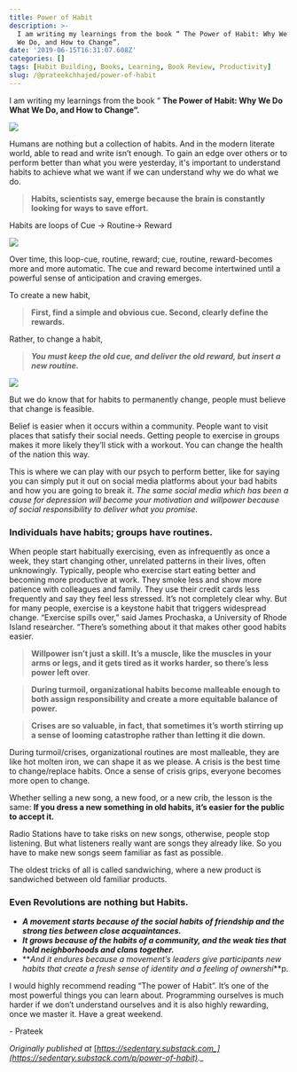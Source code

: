 ```yaml
---
title: Power of Habit
description: >-
  I am writing my learnings from the book “ The Power of Habit: Why We Do What
  We Do, and How to Change”.
date: '2019-06-15T16:31:07.608Z'
categories: []
tags: [Habit Building, Books, Learning, Book Review, Productivity]
slug: /@prateekchhajed/power-of-habit
---
```


I am writing my learnings from the book “ **The Power of Habit: Why We Do What We Do, and How to Change”.**

![](https://cdn-images-1.medium.com/max/800/1*gnrgVtZ15VFH65ihwq8lNQ.png)

Humans are nothing but a collection of habits. And in the modern literate world, able to read and write isn’t enough. To gain an edge over others or to perform better than what you were yesterday, it's important to understand habits to achieve what we want if we can understand why we do what we do.

> **Habits, scientists say, emerge because the brain is constantly looking for ways to save effort.**

Habits are loops of Cue -> Routine-> Reward

![](https://cdn-images-1.medium.com/max/800/0*Sz8HyzWCqSkivZUV.png)

Over time, this loop-cue, routine, reward; cue, routine, reward-becomes more and more automatic. The cue and reward become intertwined until a powerful sense of anticipation and craving emerges.

To create a new habit,

> **First, find a simple and obvious cue. Second, clearly define the rewards.**

Rather, to change a habit,

> **_You must keep the old cue, and deliver the old reward, but insert a new routine._**

![](https://cdn-images-1.medium.com/max/800/0*F5VBSrsYeULuC64m.jpeg)

But we do know that for habits to permanently change, people must believe that change is feasible.

Belief is easier when it occurs within a community. People want to visit places that satisfy their social needs. Getting people to exercise in groups makes it more likely they’ll stick with a workout. You can change the health of the nation this way.

This is where we can play with our psych to perform better, like for saying you can simply put it out on social media platforms about your bad habits and how you are going to break it. _The same social media which has been a cause for depression will become your motivation and willpower because of social responsibility to deliver what you promise._

### Individuals have habits; groups have routines.

When people start habitually exercising, even as infrequently as once a week, they start changing other, unrelated patterns in their lives, often unknowingly. Typically, people who exercise start eating better and becoming more productive at work. They smoke less and show more patience with colleagues and family. They use their credit cards less frequently and say they feel less stressed. It’s not completely clear why. But for many people, exercise is a keystone habit that triggers widespread change. “Exercise spills over,” said James Prochaska, a University of Rhode Island researcher. “There’s something about it that makes other good habits easier.

> **Willpower isn’t just a skill. It’s a muscle, like the muscles in your arms or legs, and it gets tired as it works harder, so there’s less power left over**_._

> **During turmoil, organizational habits become malleable enough to both assign responsibility and create a more equitable balance of power.**

> **Crises are so valuable, in fact, that sometimes it’s worth stirring up a sense of looming catastrophe rather than letting it die down.**

During turmoil/crises, organizational routines are most malleable, they are like hot molten iron, we can shape it as we please. A crisis is the best time to change/replace habits. Once a sense of crisis grips, everyone becomes more open to change.

Whether selling a new song, a new food, or a new crib, the lesson is the same: **If you dress a new something in old habits, it’s easier for the public to accept it.**

Radio Stations have to take risks on new songs, otherwise, people stop listening. But what listeners really want are songs they already like. So you have to make new songs seem familiar as fast as possible.

The oldest tricks of all is called sandwiching, where a new product is sandwiched between old familiar products.

### Even Revolutions are nothing but Habits.

*   **_A movement starts because of the social habits of friendship and the strong ties between close acquaintances._**
*   **_It grows because of the habits of a community, and the weak ties that hold neighborhoods and clans together._**
*   **_And it endures because a movement’s leaders give participants new habits that create a fresh sense of identity and a feeling of ownershi_**p.

I would highly recommend reading “The power of Habit”. It’s one of the most powerful things you can learn about. Programming ourselves is much harder if we don’t understand ourselves and it is also highly rewarding, once we master it. Have a great weekend.

\- Prateek

_Originally published at_ [_https://sedentary.substack.com_](https://sedentary.substack.com/p/power-of-habit)_._
